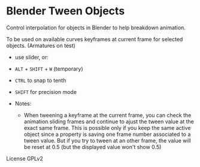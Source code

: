 # Blender Tween Objects
Control interpolation for objects in Blender to help breakdown animation.

To be used on available curves keyframes at current frame for selected objects. (Armatures on test)

* use slider, or:
* `ALT` + `SHIFT` + `W` (temporary)
* `CTRL` to snap to tenth
* `SHIFT` for precision mode

* Notes:
  - When tweening a keyframe at the current frame, you can check the animation sliding frames and continue to ajust the tween value at the exact same frame. This is possible only if you keep the same active object since a property is saving one frame number associated to a tween value.
  But if you try to tween at an other frame, the value will be reset at 0.5 (but the displayed value won't show 0.5)

License GPLv2
